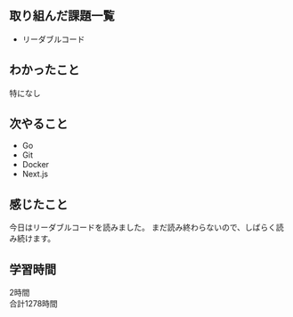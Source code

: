 ## 取り組んだ課題一覧
- リーダブルコード

## わかったこと
特になし

## 次やること
- Go
- Git
- Docker
- Next.js

## 感じたこと
今日はリーダブルコードを読みました。
まだ読み終わらないので、しばらく読み続けます。

## 学習時間
2時間<br />
合計1278時間
